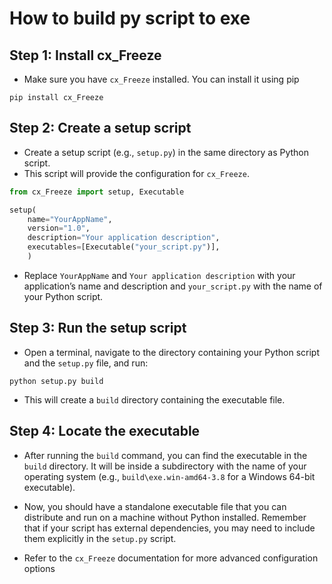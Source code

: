 # How to build py script to exe

## Step 1: Install cx_Freeze

- Make sure you have `cx_Freeze` installed. You can install it using pip

```
pip install cx_Freeze
```

## Step 2: Create a setup script

- Create a setup script (e.g., `setup.py`) in the same directory as Python script.
- This script will provide the configuration for `cx_Freeze`.

```python
from cx_Freeze import setup, Executable

setup(
    name="YourAppName",
    version="1.0",
    description="Your application description",
    executables=[Executable("your_script.py")],
    )
```
- Replace `YourAppName` and `Your application description` with your application’s name and description and `your_script.py` with the name of your Python script.

## Step 3: Run the setup script

- Open a terminal, navigate to the directory containing your Python script and the `setup.py` file, and run:
```
python setup.py build
```
- This will create a `build` directory containing the executable file.

## Step 4: Locate the executable

- After running the `build` command, you can find the executable in the `build` directory. It will be inside a subdirectory with the name of your operating system (e.g., `build\exe.win-amd64-3.8` for a Windows 64-bit executable).

- Now, you should have a standalone executable file that you can distribute and run on a machine without Python installed. Remember that if your script has external dependencies, you may need to include them explicitly in the `setup.py` script.

- Refer to the `cx_Freeze` documentation for more advanced configuration options
